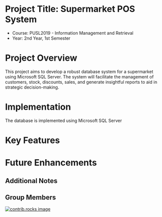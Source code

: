# Project Title: Supermarket POS System
- Course: PUSL2019 - Information Management and Retrieval
- Year: 2nd Year, 1st Semester
<h1>Project Overview</h1>
<p>This project aims to develop a robust database system for a supermarket using Microsoft SQL Server. The system will facilitate the management of customers, stock, discounts, sales, and generate insightful reports to aid in strategic decision-making.</p>
<h1>Implementation</h1>
<p>The database is implemented using Microsoft SQL Server</p>
<h1>Key Features</h1>
<h1>Future Enhancements</h1>
<h2>Additional Notes</h2>
<h2>Group Members</h2>
<a href="[(https://github.com/rdchkulasinghe/PUSL2019-Information-Management-Retrieval)-README-Template/graphs/contributors">
  <img src="https://contrib.rocks/image?repo=othneildrew/Best-README-Template" alt="contrib.rocks image" />
</a>
